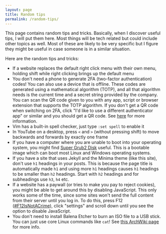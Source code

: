 ```yaml
---
layout: page
title: Random tips
permalink: /random-tips/
---
```

This page contains random tips and tricks. Basically, when I discover useful tips, I will put them here. Most things will be tech related but could include other topics as well. Most of these are likely to be very specific but I figure they might be useful in case someone is in a similar situation.

Here are the random tips and tricks:

* If a website replaces the default right click menu with their own menu, holding shift while right clicking brings up the default menu
* You don't need a phone to generate 2FA (two-factor authentication) codes! You can also use a device that is offline. These codes are generated using a mathematical algorithm (TOTP), and all that algorithm needs is the current time and a secret string provided by the company. You can scan the QR code given to you with any app, script or browser extension that supports the TOTP algorithm. If you don't get a QR code when switching on 2FA, click "I'd like to use a different authenticator app" or similar and you should get a QR code. See [here](https://docs.github.com/en/authentication/securing-your-account-with-two-factor-authentication-2fa/configuring-two-factor-authentication) for more information.
* Vim has a built-in spell checker, just type `:set spell` to enable it
* In YouTube on a desktop, press `<` and `>` (without pressing shift) to move backwards and forwards by exactly one frame
* If you have a computer where you are unable to boot into your operating system, you might find [Super Grub2 Disk](https://www.supergrubdisk.org/super-grub2-disk/) useful. This is a bootable image which can boot most Linux and Windows operating systems.
* If you have a site that uses Jekyll and the Minima theme (like this site), don't use `h1` headings in your posts. This is because the page title is automatically made `h1` and using more `h1` headings causes `h1` headings to be smaller than `h2` headings. Start with `h2` headings and for subheadings use `h3`, `h4` etc.
* If a website has a paywall (or tries to make you pay to reject cookies), you might be able to get around this by disabling JavaScript. This only works some of the time, since some sites won't send the full content from their server until you log in. To do this, press F12 ([#F12IsNotACrime](https://www.youtube.com/watch?v=lSsvzBV0tyI)), click "settings" and scroll down until you see the option to disable JavaScript.
* You don't need to install Balena Etcher to burn an ISO file to a USB stick. You can just use core Linux commands like `cat`! See [this ArchWiki page](https://wiki.archlinux.org/title/USB_flash_installation_medium#Using_basic_command_line_utilities) for more info.
